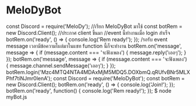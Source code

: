 # MeloDyBot
const Discord = require('MeloDy'); //เรียก MeloDyBot มาใช้
const botRem = new Discord.Client(); //ประกาศ client ขึ้นมา
//event นี้ทำงานเมื่อ login สำเร็จ
botRem.on('ready', () => {
  console.log('Rem ready!');
});
/รอรับ event message เวลามีข้อความโผล่มาในแชท function นี้ก็จะทำงาน
botRem.on('message', message => { 
  if (message.content === 'จะฟังเพลง') {
    message.reply('เออๆ');
  }
});
botRem.on('message', message => { 
  if (message.content === 'จะฟังเพลง') {
    message.channel.sendMessage('เออๆ');
  }
});
botRem.login('Mzc4MTQ4NTA4MDAxMjM5MDQ5.DOXbmQ.qRUfvBNr5MLXPhf7tiNJmr0lenA');
const Discord = require('MeloDyBot');
const botRem = new Discord.Client();
botRem.on('ready', () => {
  console.log('Join!');
});
botRem.on('ready', function() {
  console.log('Rem ready!');
});
$ node myBot.js

